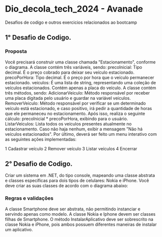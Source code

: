 # Dio_decola_tech_2024 - Avanade
Desafios de codigo e outros exercicios relacionados ao bootcamp

## 1° Desafio de Codigo.

### Proposta

Você precisará construir uma classe chamada "Estacionamento", conforme o diagrama.
A classe contém três variáveis, sendo:
precoInicial: Tipo decimal. É o preço cobrado para deixar seu veículo estacionado.
precoPorHora: Tipo decimal. É o preço por hora que o veículo permanecer estacionado.
veiculos: É uma lista de string, representando uma coleção de veículos estacionados. Contém apenas a placa do veículo.
A classe contém três métodos, sendo:
AdicionarVeiculo: Método responsável por receber uma placa digitada pelo usuário e guardar na variável veiculos.
RemoverVeiculo: Método responsável por verificar se um determinado veículo está estacionado, e caso positivo, irá pedir a quantidade de horas que ele permaneceu no estacionamento. Após isso, realiza o seguinte cálculo: precoInicial * precoPorHora, exibindo para o usuário.
ListarVeiculos: Lista todos os veículos presentes atualmente no estacionamento. Caso não haja nenhum, exibir a mensagem "Não há veículos estacionados".
Por último, deverá ser feito um menu interativo com as seguintes ações implementadas:

1 Cadastrar veículo
2 Remover veículo
3 Listar veículos
4 Encerrar



## 2° Desafio de Codigo.

Criar um sistema em .NET, do tipo console, mapeando uma classe abstrata 
e classes específicas para dois tipos de celulares: Nokia e iPhone. 
Você deve criar as suas classes de acordo com o diagrama abaixo:

### Regras e validações
A classe Smartphone deve ser abstrata, não permitindo instanciar e servindo apenas como modelo.
A classe Nokia e Iphone devem ser classes filhas de Smartphone.
O método InstalarAplicativo deve ser sobrescrito na classe Nokia e iPhone, pois ambos possuem diferentes maneiras de instalar um aplicativo.